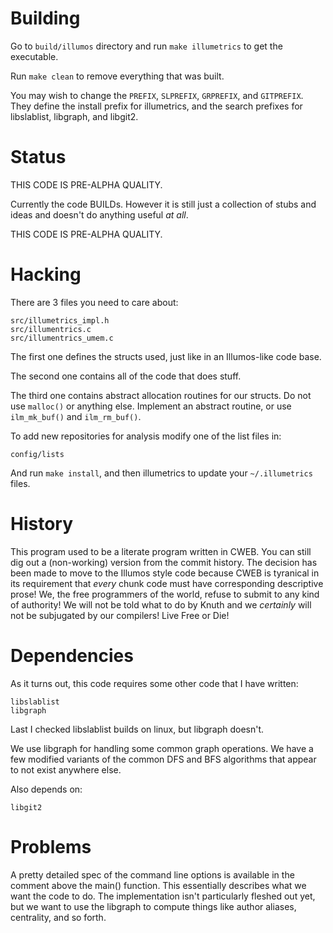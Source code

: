 Building
========

Go to `build/illumos` directory and run `make illumetrics` to get the
executable.

Run `make clean` to remove everything that was built.

You may wish to change the `PREFIX`, `SLPREFIX`, `GRPREFIX`, and `GITPREFIX`.
They define the install prefix for illumetrics, and the search prefixes for
libslablist, libgraph, and libgit2.

Status
======

THIS CODE IS PRE-ALPHA QUALITY.

Currently the code BUILDs. However it is still just a collection of stubs and
ideas and doesn't do anything useful _at all_.

THIS CODE IS PRE-ALPHA QUALITY.

Hacking
========

There are 3 files you need to care about:

	src/illumetrics_impl.h
	src/illumentrics.c
	src/illumentrics_umem.c

The first one defines the structs used, just like in an Illumos-like code base.

The second one contains all of the code that does stuff.

The third one contains abstract allocation routines for our structs. Do not use
`malloc()` or anything else. Implement an abstract routine, or use
`ilm_mk_buf()` and `ilm_rm_buf()`.

To add new repositories for analysis modify one of the list files in:

	config/lists

And run `make install`, and then illumetrics to update your `~/.illumetrics`
files.

History
=======

This program used to be a literate program written in CWEB. You can still dig
out a (non-working) version from the commit history. The decision has been made
to move to the Illumos style code because CWEB is tyranical in its requirement
that _every_ chunk code must have corresponding descriptive prose! We, the free
programmers of the world, refuse to submit to any kind of authority! We will
not be told what to do by Knuth and we _certainly_ will not be subjugated by
our compilers! Live Free or Die!

Dependencies
============

As it turns out, this code requires some other code that I have written:

	libslablist
	libgraph

Last I checked libslablist builds on linux, but libgraph doesn't.

We use libgraph for handling some common graph operations. We have a few
modified variants of the common DFS and BFS algorithms that appear to not exist
anywhere else.

Also depends on:

	libgit2


Problems
=========

A pretty detailed spec of the command line options is available in the comment
above the main() function. This essentially describes what we want the code to
do. The implementation isn't particularly fleshed out yet, but we want to use
the libgraph to compute things like author aliases, centrality, and so forth.
